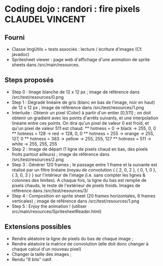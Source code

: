 Coding dojo : randori : fire pixels CLAUDEL VINCENT
===================================

Fourni
------

* Classe ImgUtils + tests associés : lecture / écriture d'images (Cf. javadoc)
* Spritesheet viewer : page web d'affichage d'une animation de sprite sheets dans /src/main/resources.

Steps proposés
--------------

* Step 0 : Image blanche de 12 x 12 px ; image de référence dans /src/test/resources/0.png
* Step 1 : Dégradé linéaire de gris (blanc en bas de l'image, noir en haut) de 12 x 12 px ; image de référence dans /src/test/resources/1.png
* Interlude : Obtenir un pixel (Color) à partir d'un entier [0,511] ; on doit obtenir un gradient avec les points d'arrêts suivants, et une interpolation linéaire entre ces points. On dira qu'un pixel de valeur 0 est froid, et qu'un pixel de valeur 511 est chaud.
** hotness = 0 -> black -> 255, 0, 0
** hotness = 128 -> red -> 128, 0, 0
** hotness = 255 -> orange -> 255, 127, 0
** hotness = 383 -> yellow -> 255, 255, 127
** hotness = 511 -> white -> 255, 255, 255
* Step 2 : Image de départ (1 ligne de pixels chaud en bas, des pixels froits partout ailleurs) ; image de référence dans /src/test/resources/2.png
* Step 3 : Générer 120 frames ; le passage entre 1 frame et la suivante est réalisé par un filtre linéaire (noyau de convolution { { 2, 0, 2 }, { 0, 1, 0 }, { 3, 0, 3 } } sur l'intérieur de l'image (i.e. sans compter les lignes & colonnes des limites). A chaque fois, la ligne du bas est remplie de pixels chauds, le reste de l'extérieur de pixels froids. Images de référence dans /src/test/resources/3/
* Step 4 : Composition en sprite sheet (20 frames horizontales, 6 frames verticales) ; image de référence dans /src/test/resources/1.png
* Step 5 : Enjoy the animation ! (utiliser src/main/resources/SpritesheetReader.html)

Extensions possibles
--------------------

* Rendre aléatoire la ligne de pixels du bas de chaque image ;
* Rendre aléatoire la matrice de convolution (elle doit donc changer à chaque calcul d'un nouveau pixel)
* Changer la taille des images ;
* Rendu "8 bits" natif.
